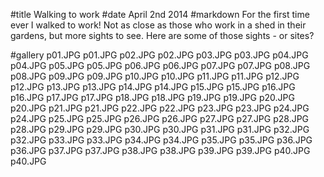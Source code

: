 #title Walking to work
#date April 2nd 2014
#markdown
For the first time ever I walked to work!  Not as close as those who
work in a shed in their gardens, but more sights to see.  Here are
some of those sights - or sites?

#gallery
p01.JPG	p01.JPG
p02.JPG	p02.JPG
p03.JPG	p03.JPG
p04.JPG	p04.JPG
p05.JPG	p05.JPG
p06.JPG	p06.JPG
p07.JPG	p07.JPG
p08.JPG	p08.JPG
p09.JPG	p09.JPG
p10.JPG	p10.JPG
p11.JPG	p11.JPG
p12.JPG	p12.JPG
p13.JPG	p13.JPG
p14.JPG	p14.JPG
p15.JPG	p15.JPG
p16.JPG	p16.JPG
p17.JPG	p17.JPG
p18.JPG	p18.JPG
p19.JPG	p19.JPG
p20.JPG	p20.JPG
p21.JPG	p21.JPG
p22.JPG	p22.JPG
p23.JPG	p23.JPG
p24.JPG	p24.JPG
p25.JPG	p25.JPG
p26.JPG	p26.JPG
p27.JPG	p27.JPG
p28.JPG	p28.JPG
p29.JPG	p29.JPG
p30.JPG	p30.JPG
p31.JPG	p31.JPG
p32.JPG	p32.JPG
p33.JPG	p33.JPG
p34.JPG	p34.JPG
p35.JPG	p35.JPG
p36.JPG	p36.JPG
p37.JPG	p37.JPG
p38.JPG	p38.JPG
p39.JPG	p39.JPG
p40.JPG	p40.JPG
